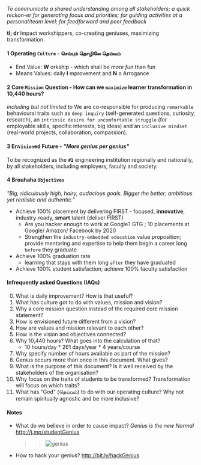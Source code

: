 
_To communicate a shared understanding among all stakeholders; a quick reckon-er for generating focus and priorities; for guiding activities at a personal/team level; for feed­forward and peer feedback_
 
**tl; dr** Impact workshippers, co-creating geniuses, maximizing transformation.

#### 1 Operating `Culture`  - செய்யும் தொழிலே தெய்வம்
 - End Value: **W** orkship - which shall be _more fun_ than fun
 - Means Values: daily **I** mprovement and **N** o Arrogance 


#### 2 Core `Mission` Question - How can we `maximize` learner transformation in 10,440 hours?
 
_including but not limited to_ We are co-responsible for producing `remarkable` behavioural traits such as `deep inquiry` (self-generated questions, curiosity, research), an `intrinsic desire for uncomfortable struggle` (for employable skills, specific interests, big ideas) and an `inclusive mindset` (real-world projects, collaboration, compassion).

#### 3 En`Vision`ed Future - _"More genius per genius"_  
To be recognized as the **`#1`** engineering institution regionally and nationally, by all stakeholders, including employers, faculty and society.

#### 4 Brouhaha `Objectives`
_"Big, ridiculously high, hairy, audacious goals. Bigger the better; ambitious yet realistic and authentic."_  
  - Achieve 100% placement by delivering FIRST - focused, **innovative**, industry-ready, __smart__ talent (deliver FIRST)
    - Are you hacker enough to work at Google? GTG ; 10 placements at Google/ Amazon/ Facebook by 2020
    - Strengthen the `industry-embedded education` value proposition; provide mentoring and expertise to help them begin a career long  `before` they graduate
  - Achieve 100% graduation rate 
    - learning that stays with them long `after` they have graduated
  - Achieve 100% student satisfaction; achieve 100% faculty satisfaction
 
#### Infrequently asked Questions (IAQs)
 
0. What is daily improvement? How is that useful? 
1. What has culture got to do with values, mission and vision?
2. Why a core mission question instead of the required core mission statement? 
3. How is envisioned future different from a vision? 
4. How are values and mission relevant to each other? 
5. How is the vision and objectives connected?
6. Why 10,440 hours? What goes into the calculation of that? 
    - 10 hours/day \* 261 days/year \* 4 years/course 
7. Why specify number of hours available as part of the mission? 
8.  Genius occurs more than once in this document. What gives? 
9.  What is the purpose of this document? Is it well received by the stakeholders of the organisation? 
10. Why focus on the traits of students to be transformed? Transformation will focus on which traits? 
11. What has "God" (தெய்வம்) to do with our operating culture? Why not remain spiritually agnostic and be more inclusive? 


 #### Notes 
 - What do we believe in order to cause impact? *Genius is the new Normal* http://j.mp/studentGenius
	 > >![genius](https://files.gitter.im/kgisl/campsite/7W41/geniusNormal.jpg)
 - How to hack your genius? http://bit.ly/hackGenius 



<!--stackedit_data:
eyJoaXN0b3J5IjpbNDE1NDkzOTAwLC0xNjI4NjkyNjE4LC0yMD
AxODQyMjAwLDE2MDEzNzE5MDAsMTc2Mzc5NjkzOSwzMTQ5NDQ2
NjcsLTE2MzQxNzY0NzgsLTE0MzUwNjg1MTQsLTYyOTc4MTI5MS
wxODIxMjU1NDQ0LC0xMTI5NDQwNTYsLTE0NzM5NzY0MDEsMTEy
NzQxMzM3Ml19
-->